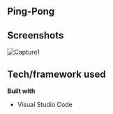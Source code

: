 ## Ping-Pong


## Screenshots
![Capture1](https://user-images.githubusercontent.com/47426594/93685483-5f294000-facd-11ea-8ff0-1e3e49018f15.PNG)


## Tech/framework used

<b>Built with</b>
- Visual Studio Code
